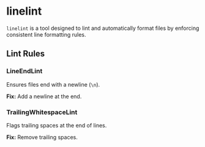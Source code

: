 # linelint

`linelint` is a tool designed to lint and automatically format files by enforcing consistent line formatting rules.

## Lint Rules

### LineEndLint
Ensures files end with a newline (`\n`).

**Fix:** Add a newline at the end.

### TrailingWhitespaceLint
Flags trailing spaces at the end of lines.

**Fix:** Remove trailing spaces.
